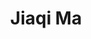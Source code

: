 ---
bio: 
  matter.
education:
  courses:
  - course: 硕士学位
    institution: 香港理工大学
    year: 2023
email: "joannajinzy@outlook.com"
first_name: Ma
highlight_name: false
interests:
- 语言测评
- 自闭症儿童
- 言语障碍与言语治疗
last_name: Jiaqi
role: Research Assistant
social:
- icon: envelope
  icon_pack: fas
  link: mailto:g21063942@outlook.com
superuser: true
title: Jiaqi Ma
user_groups:
- Research Assistants
weight: 10
---